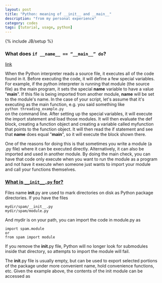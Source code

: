 ```yaml
---
layout: post
title: "Python: meaning of __init__ and __main__"
description: "from my personal experience"
category: codes
tags: [tutorial, usage, python]
---
```

{% include JB/setup %}


### What does `if __name__ == “__main__” do`? 
[link](http://stackoverflow.com/questions/419163/what-does-if-name-main-do)

When the Python interpreter reads a source file, it executes all of the code found in it. Before executing the code, it will define a few special variables. For example, if the python interpreter is running that module (the source file) as the main program, it sets the special __name__ variable to have a value "__main__". If this file is being imported from another module, __name__ will be set to the module's name.
In the case of your script, let's assume that it's executing as the main function, e.g. you said something like  
`python threading_example.py`  
on the command line. After setting up the special variables, it will execute the import statement and load those modules. It will then evaluate the def block, creating a function object and creating a variable called myfunction that points to the function object. It will then read the if statement and see that __name__ does equal "__main__", so it will execute the block shown there.

One of the reasons for doing this is that sometimes you write a module (a .py file) where it can be executed directly. Alternatively, it can also be imported and used in another module. By doing the main check, you can have that code only execute when you want to run the module as a program and not have it execute when someone just wants to import your module and call your functions themselves.

### [What is `__init__.py` for?](http://stackoverflow.com/questions/448271/what-is-init-py-for)

Files name __init__.py are used to mark directories on disk as Python package directories. If you have the files

```  
mydir/spam/__init__.py   
mydir/spam/module.py  
```  

And mydir is on your path, you can import the code in module.py as  

```  
import spam.module  
or  
from spam import module  
``` 
   
If you remove the __init__.py file, Python will no longer look for submodules inside that directory, so attempts to import the module will fail.

The __init__.py file is usually empty, but can be used to export selected portions of the package under more convenient name, hold convenience functions, etc. Given the example above, the contents of the init module can be accessed as

  
